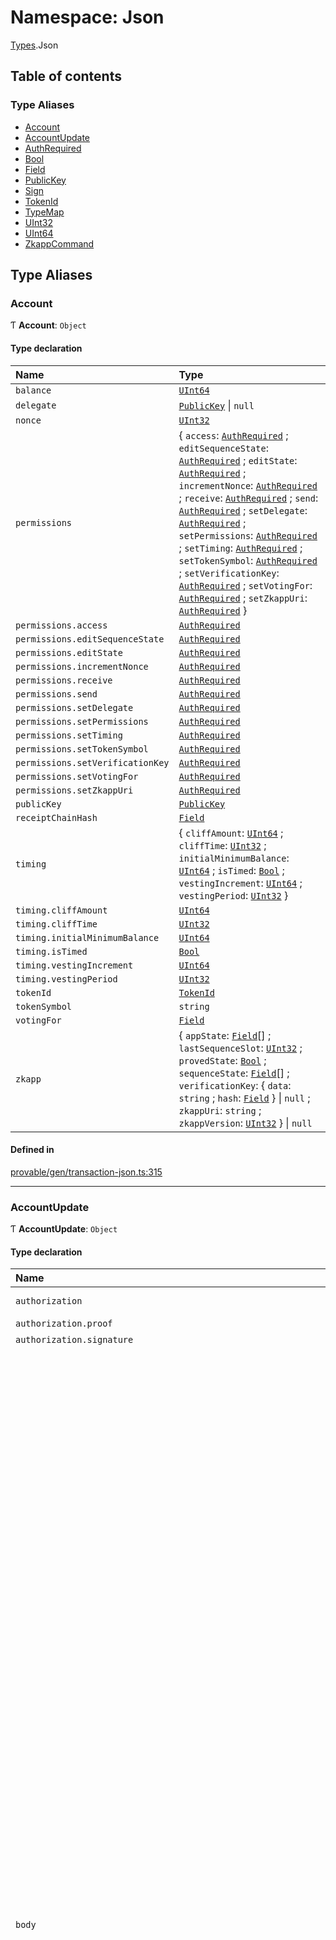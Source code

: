 # Namespace: Json

[Types](Types.md).Json

## Table of contents

### Type Aliases

- [Account](Types.Json.md#account)
- [AccountUpdate](Types.Json.md#accountupdate)
- [AuthRequired](Types.Json.md#authrequired)
- [Bool](Types.Json.md#bool)
- [Field](Types.Json.md#field)
- [PublicKey](Types.Json.md#publickey)
- [Sign](Types.Json.md#sign)
- [TokenId](Types.Json.md#tokenid)
- [TypeMap](Types.Json.md#typemap)
- [UInt32](Types.Json.md#uint32)
- [UInt64](Types.Json.md#uint64)
- [ZkappCommand](Types.Json.md#zkappcommand)

## Type Aliases

### Account

Ƭ **Account**: `Object`

#### Type declaration

| Name | Type |
| :------ | :------ |
| `balance` | [`UInt64`](Types.Json.md#uint64) |
| `delegate` | [`PublicKey`](Types.Json.md#publickey) \| ``null`` |
| `nonce` | [`UInt32`](Types.Json.md#uint32) |
| `permissions` | { `access`: [`AuthRequired`](Types.Json.md#authrequired) ; `editSequenceState`: [`AuthRequired`](Types.Json.md#authrequired) ; `editState`: [`AuthRequired`](Types.Json.md#authrequired) ; `incrementNonce`: [`AuthRequired`](Types.Json.md#authrequired) ; `receive`: [`AuthRequired`](Types.Json.md#authrequired) ; `send`: [`AuthRequired`](Types.Json.md#authrequired) ; `setDelegate`: [`AuthRequired`](Types.Json.md#authrequired) ; `setPermissions`: [`AuthRequired`](Types.Json.md#authrequired) ; `setTiming`: [`AuthRequired`](Types.Json.md#authrequired) ; `setTokenSymbol`: [`AuthRequired`](Types.Json.md#authrequired) ; `setVerificationKey`: [`AuthRequired`](Types.Json.md#authrequired) ; `setVotingFor`: [`AuthRequired`](Types.Json.md#authrequired) ; `setZkappUri`: [`AuthRequired`](Types.Json.md#authrequired)  } |
| `permissions.access` | [`AuthRequired`](Types.Json.md#authrequired) |
| `permissions.editSequenceState` | [`AuthRequired`](Types.Json.md#authrequired) |
| `permissions.editState` | [`AuthRequired`](Types.Json.md#authrequired) |
| `permissions.incrementNonce` | [`AuthRequired`](Types.Json.md#authrequired) |
| `permissions.receive` | [`AuthRequired`](Types.Json.md#authrequired) |
| `permissions.send` | [`AuthRequired`](Types.Json.md#authrequired) |
| `permissions.setDelegate` | [`AuthRequired`](Types.Json.md#authrequired) |
| `permissions.setPermissions` | [`AuthRequired`](Types.Json.md#authrequired) |
| `permissions.setTiming` | [`AuthRequired`](Types.Json.md#authrequired) |
| `permissions.setTokenSymbol` | [`AuthRequired`](Types.Json.md#authrequired) |
| `permissions.setVerificationKey` | [`AuthRequired`](Types.Json.md#authrequired) |
| `permissions.setVotingFor` | [`AuthRequired`](Types.Json.md#authrequired) |
| `permissions.setZkappUri` | [`AuthRequired`](Types.Json.md#authrequired) |
| `publicKey` | [`PublicKey`](Types.Json.md#publickey) |
| `receiptChainHash` | [`Field`](Types.Json.md#field) |
| `timing` | { `cliffAmount`: [`UInt64`](Types.Json.md#uint64) ; `cliffTime`: [`UInt32`](Types.Json.md#uint32) ; `initialMinimumBalance`: [`UInt64`](Types.Json.md#uint64) ; `isTimed`: [`Bool`](Types.Json.md#bool) ; `vestingIncrement`: [`UInt64`](Types.Json.md#uint64) ; `vestingPeriod`: [`UInt32`](Types.Json.md#uint32)  } |
| `timing.cliffAmount` | [`UInt64`](Types.Json.md#uint64) |
| `timing.cliffTime` | [`UInt32`](Types.Json.md#uint32) |
| `timing.initialMinimumBalance` | [`UInt64`](Types.Json.md#uint64) |
| `timing.isTimed` | [`Bool`](Types.Json.md#bool) |
| `timing.vestingIncrement` | [`UInt64`](Types.Json.md#uint64) |
| `timing.vestingPeriod` | [`UInt32`](Types.Json.md#uint32) |
| `tokenId` | [`TokenId`](Types.Json.md#tokenid) |
| `tokenSymbol` | `string` |
| `votingFor` | [`Field`](Types.Json.md#field) |
| `zkapp` | { `appState`: [`Field`](Types.Json.md#field)[] ; `lastSequenceSlot`: [`UInt32`](Types.Json.md#uint32) ; `provedState`: [`Bool`](Types.Json.md#bool) ; `sequenceState`: [`Field`](Types.Json.md#field)[] ; `verificationKey`: { `data`: `string` ; `hash`: [`Field`](Types.Json.md#field)  } \| ``null`` ; `zkappUri`: `string` ; `zkappVersion`: [`UInt32`](Types.Json.md#uint32)  } \| ``null`` |

#### Defined in

[provable/gen/transaction-json.ts:315](https://github.com/o1-labs/snarkyjs/blob/f82cd47/src/provable/gen/transaction-json.ts#L315)

___

### AccountUpdate

Ƭ **AccountUpdate**: `Object`

#### Type declaration

| Name | Type |
| :------ | :------ |
| `authorization` | { `proof`: `string` \| ``null`` ; `signature`: `string` \| ``null``  } |
| `authorization.proof` | `string` \| ``null`` |
| `authorization.signature` | `string` \| ``null`` |
| `body` | { `actions`: [`Field`](Types.Json.md#field)[][] ; `authorizationKind`: { `isProved`: [`Bool`](Types.Json.md#bool) ; `isSigned`: [`Bool`](Types.Json.md#bool) ; `verificationKeyHash`: [`Field`](Types.Json.md#field)  } ; `balanceChange`: { `magnitude`: [`UInt64`](Types.Json.md#uint64) ; `sgn`: [`Sign`](Types.Json.md#sign)  } ; `callData`: [`Field`](Types.Json.md#field) ; `callDepth`: `number` ; `events`: [`Field`](Types.Json.md#field)[][] ; `implicitAccountCreationFee`: [`Bool`](Types.Json.md#bool) ; `incrementNonce`: [`Bool`](Types.Json.md#bool) ; `mayUseToken`: { `inheritFromParent`: [`Bool`](Types.Json.md#bool) ; `parentsOwnToken`: [`Bool`](Types.Json.md#bool)  } ; `preconditions`: { `account`: { `balance`: { `lower`: [`UInt64`](Types.Json.md#uint64) ; `upper`: [`UInt64`](Types.Json.md#uint64)  } \| ``null`` ; `delegate`: [`PublicKey`](Types.Json.md#publickey) \| ``null`` ; `isNew`: [`Bool`](Types.Json.md#bool) \| ``null`` ; `nonce`: { `lower`: [`UInt32`](Types.Json.md#uint32) ; `upper`: [`UInt32`](Types.Json.md#uint32)  } \| ``null`` ; `provedState`: [`Bool`](Types.Json.md#bool) \| ``null`` ; `receiptChainHash`: [`Field`](Types.Json.md#field) \| ``null`` ; `sequenceState`: [`Field`](Types.Json.md#field) \| ``null`` ; `state`: ([`Field`](Types.Json.md#field) \| ``null``)[]  } ; `network`: { `blockchainLength`: { `lower`: [`UInt32`](Types.Json.md#uint32) ; `upper`: [`UInt32`](Types.Json.md#uint32)  } \| ``null`` ; `globalSlotSinceGenesis`: { `lower`: [`UInt32`](Types.Json.md#uint32) ; `upper`: [`UInt32`](Types.Json.md#uint32)  } \| ``null`` ; `minWindowDensity`: { `lower`: [`UInt32`](Types.Json.md#uint32) ; `upper`: [`UInt32`](Types.Json.md#uint32)  } \| ``null`` ; `nextEpochData`: { `epochLength`: { `lower`: [`UInt32`](Types.Json.md#uint32) ; `upper`: [`UInt32`](Types.Json.md#uint32)  } \| ``null`` ; `ledger`: { `hash`: [`Field`](Types.Json.md#field) \| ``null`` ; `totalCurrency`: { `lower`: [`UInt64`](Types.Json.md#uint64) ; `upper`: [`UInt64`](Types.Json.md#uint64)  } \| ``null``  } ; `lockCheckpoint`: [`Field`](Types.Json.md#field) \| ``null`` ; `seed`: [`Field`](Types.Json.md#field) \| ``null`` ; `startCheckpoint`: [`Field`](Types.Json.md#field) \| ``null``  } ; `snarkedLedgerHash`: [`Field`](Types.Json.md#field) \| ``null`` ; `stakingEpochData`: { `epochLength`: { `lower`: [`UInt32`](Types.Json.md#uint32) ; `upper`: [`UInt32`](Types.Json.md#uint32)  } \| ``null`` ; `ledger`: { `hash`: [`Field`](Types.Json.md#field) \| ``null`` ; `totalCurrency`: { `lower`: [`UInt64`](Types.Json.md#uint64) ; `upper`: [`UInt64`](Types.Json.md#uint64)  } \| ``null``  } ; `lockCheckpoint`: [`Field`](Types.Json.md#field) \| ``null`` ; `seed`: [`Field`](Types.Json.md#field) \| ``null`` ; `startCheckpoint`: [`Field`](Types.Json.md#field) \| ``null``  } ; `totalCurrency`: { `lower`: [`UInt64`](Types.Json.md#uint64) ; `upper`: [`UInt64`](Types.Json.md#uint64)  } \| ``null``  } ; `validWhile`: { `lower`: [`UInt32`](Types.Json.md#uint32) ; `upper`: [`UInt32`](Types.Json.md#uint32)  } \| ``null``  } ; `publicKey`: [`PublicKey`](Types.Json.md#publickey) ; `tokenId`: [`TokenId`](Types.Json.md#tokenid) ; `update`: { `appState`: ([`Field`](Types.Json.md#field) \| ``null``)[] ; `delegate`: [`PublicKey`](Types.Json.md#publickey) \| ``null`` ; `permissions`: { `access`: [`AuthRequired`](Types.Json.md#authrequired) ; `editSequenceState`: [`AuthRequired`](Types.Json.md#authrequired) ; `editState`: [`AuthRequired`](Types.Json.md#authrequired) ; `incrementNonce`: [`AuthRequired`](Types.Json.md#authrequired) ; `receive`: [`AuthRequired`](Types.Json.md#authrequired) ; `send`: [`AuthRequired`](Types.Json.md#authrequired) ; `setDelegate`: [`AuthRequired`](Types.Json.md#authrequired) ; `setPermissions`: [`AuthRequired`](Types.Json.md#authrequired) ; `setTiming`: [`AuthRequired`](Types.Json.md#authrequired) ; `setTokenSymbol`: [`AuthRequired`](Types.Json.md#authrequired) ; `setVerificationKey`: [`AuthRequired`](Types.Json.md#authrequired) ; `setVotingFor`: [`AuthRequired`](Types.Json.md#authrequired) ; `setZkappUri`: [`AuthRequired`](Types.Json.md#authrequired)  } \| ``null`` ; `timing`: { `cliffAmount`: [`UInt64`](Types.Json.md#uint64) ; `cliffTime`: [`UInt32`](Types.Json.md#uint32) ; `initialMinimumBalance`: [`UInt64`](Types.Json.md#uint64) ; `vestingIncrement`: [`UInt64`](Types.Json.md#uint64) ; `vestingPeriod`: [`UInt32`](Types.Json.md#uint32)  } \| ``null`` ; `tokenSymbol`: `string` \| ``null`` ; `verificationKey`: { `data`: `string` ; `hash`: [`Field`](Types.Json.md#field)  } \| ``null`` ; `votingFor`: [`Field`](Types.Json.md#field) \| ``null`` ; `zkappUri`: `string` \| ``null``  } ; `useFullCommitment`: [`Bool`](Types.Json.md#bool)  } |
| `body.actions` | [`Field`](Types.Json.md#field)[][] |
| `body.authorizationKind` | { `isProved`: [`Bool`](Types.Json.md#bool) ; `isSigned`: [`Bool`](Types.Json.md#bool) ; `verificationKeyHash`: [`Field`](Types.Json.md#field)  } |
| `body.authorizationKind.isProved` | [`Bool`](Types.Json.md#bool) |
| `body.authorizationKind.isSigned` | [`Bool`](Types.Json.md#bool) |
| `body.authorizationKind.verificationKeyHash` | [`Field`](Types.Json.md#field) |
| `body.balanceChange` | { `magnitude`: [`UInt64`](Types.Json.md#uint64) ; `sgn`: [`Sign`](Types.Json.md#sign)  } |
| `body.balanceChange.magnitude` | [`UInt64`](Types.Json.md#uint64) |
| `body.balanceChange.sgn` | [`Sign`](Types.Json.md#sign) |
| `body.callData` | [`Field`](Types.Json.md#field) |
| `body.callDepth` | `number` |
| `body.events` | [`Field`](Types.Json.md#field)[][] |
| `body.implicitAccountCreationFee` | [`Bool`](Types.Json.md#bool) |
| `body.incrementNonce` | [`Bool`](Types.Json.md#bool) |
| `body.mayUseToken` | { `inheritFromParent`: [`Bool`](Types.Json.md#bool) ; `parentsOwnToken`: [`Bool`](Types.Json.md#bool)  } |
| `body.mayUseToken.inheritFromParent` | [`Bool`](Types.Json.md#bool) |
| `body.mayUseToken.parentsOwnToken` | [`Bool`](Types.Json.md#bool) |
| `body.preconditions` | { `account`: { `balance`: { `lower`: [`UInt64`](Types.Json.md#uint64) ; `upper`: [`UInt64`](Types.Json.md#uint64)  } \| ``null`` ; `delegate`: [`PublicKey`](Types.Json.md#publickey) \| ``null`` ; `isNew`: [`Bool`](Types.Json.md#bool) \| ``null`` ; `nonce`: { `lower`: [`UInt32`](Types.Json.md#uint32) ; `upper`: [`UInt32`](Types.Json.md#uint32)  } \| ``null`` ; `provedState`: [`Bool`](Types.Json.md#bool) \| ``null`` ; `receiptChainHash`: [`Field`](Types.Json.md#field) \| ``null`` ; `sequenceState`: [`Field`](Types.Json.md#field) \| ``null`` ; `state`: ([`Field`](Types.Json.md#field) \| ``null``)[]  } ; `network`: { `blockchainLength`: { `lower`: [`UInt32`](Types.Json.md#uint32) ; `upper`: [`UInt32`](Types.Json.md#uint32)  } \| ``null`` ; `globalSlotSinceGenesis`: { `lower`: [`UInt32`](Types.Json.md#uint32) ; `upper`: [`UInt32`](Types.Json.md#uint32)  } \| ``null`` ; `minWindowDensity`: { `lower`: [`UInt32`](Types.Json.md#uint32) ; `upper`: [`UInt32`](Types.Json.md#uint32)  } \| ``null`` ; `nextEpochData`: { `epochLength`: { `lower`: [`UInt32`](Types.Json.md#uint32) ; `upper`: [`UInt32`](Types.Json.md#uint32)  } \| ``null`` ; `ledger`: { `hash`: [`Field`](Types.Json.md#field) \| ``null`` ; `totalCurrency`: { `lower`: [`UInt64`](Types.Json.md#uint64) ; `upper`: [`UInt64`](Types.Json.md#uint64)  } \| ``null``  } ; `lockCheckpoint`: [`Field`](Types.Json.md#field) \| ``null`` ; `seed`: [`Field`](Types.Json.md#field) \| ``null`` ; `startCheckpoint`: [`Field`](Types.Json.md#field) \| ``null``  } ; `snarkedLedgerHash`: [`Field`](Types.Json.md#field) \| ``null`` ; `stakingEpochData`: { `epochLength`: { `lower`: [`UInt32`](Types.Json.md#uint32) ; `upper`: [`UInt32`](Types.Json.md#uint32)  } \| ``null`` ; `ledger`: { `hash`: [`Field`](Types.Json.md#field) \| ``null`` ; `totalCurrency`: { `lower`: [`UInt64`](Types.Json.md#uint64) ; `upper`: [`UInt64`](Types.Json.md#uint64)  } \| ``null``  } ; `lockCheckpoint`: [`Field`](Types.Json.md#field) \| ``null`` ; `seed`: [`Field`](Types.Json.md#field) \| ``null`` ; `startCheckpoint`: [`Field`](Types.Json.md#field) \| ``null``  } ; `totalCurrency`: { `lower`: [`UInt64`](Types.Json.md#uint64) ; `upper`: [`UInt64`](Types.Json.md#uint64)  } \| ``null``  } ; `validWhile`: { `lower`: [`UInt32`](Types.Json.md#uint32) ; `upper`: [`UInt32`](Types.Json.md#uint32)  } \| ``null``  } |
| `body.preconditions.account` | { `balance`: { `lower`: [`UInt64`](Types.Json.md#uint64) ; `upper`: [`UInt64`](Types.Json.md#uint64)  } \| ``null`` ; `delegate`: [`PublicKey`](Types.Json.md#publickey) \| ``null`` ; `isNew`: [`Bool`](Types.Json.md#bool) \| ``null`` ; `nonce`: { `lower`: [`UInt32`](Types.Json.md#uint32) ; `upper`: [`UInt32`](Types.Json.md#uint32)  } \| ``null`` ; `provedState`: [`Bool`](Types.Json.md#bool) \| ``null`` ; `receiptChainHash`: [`Field`](Types.Json.md#field) \| ``null`` ; `sequenceState`: [`Field`](Types.Json.md#field) \| ``null`` ; `state`: ([`Field`](Types.Json.md#field) \| ``null``)[]  } |
| `body.preconditions.account.balance` | { `lower`: [`UInt64`](Types.Json.md#uint64) ; `upper`: [`UInt64`](Types.Json.md#uint64)  } \| ``null`` |
| `body.preconditions.account.delegate` | [`PublicKey`](Types.Json.md#publickey) \| ``null`` |
| `body.preconditions.account.isNew` | [`Bool`](Types.Json.md#bool) \| ``null`` |
| `body.preconditions.account.nonce` | { `lower`: [`UInt32`](Types.Json.md#uint32) ; `upper`: [`UInt32`](Types.Json.md#uint32)  } \| ``null`` |
| `body.preconditions.account.provedState` | [`Bool`](Types.Json.md#bool) \| ``null`` |
| `body.preconditions.account.receiptChainHash` | [`Field`](Types.Json.md#field) \| ``null`` |
| `body.preconditions.account.sequenceState` | [`Field`](Types.Json.md#field) \| ``null`` |
| `body.preconditions.account.state` | ([`Field`](Types.Json.md#field) \| ``null``)[] |
| `body.preconditions.network` | { `blockchainLength`: { `lower`: [`UInt32`](Types.Json.md#uint32) ; `upper`: [`UInt32`](Types.Json.md#uint32)  } \| ``null`` ; `globalSlotSinceGenesis`: { `lower`: [`UInt32`](Types.Json.md#uint32) ; `upper`: [`UInt32`](Types.Json.md#uint32)  } \| ``null`` ; `minWindowDensity`: { `lower`: [`UInt32`](Types.Json.md#uint32) ; `upper`: [`UInt32`](Types.Json.md#uint32)  } \| ``null`` ; `nextEpochData`: { `epochLength`: { `lower`: [`UInt32`](Types.Json.md#uint32) ; `upper`: [`UInt32`](Types.Json.md#uint32)  } \| ``null`` ; `ledger`: { `hash`: [`Field`](Types.Json.md#field) \| ``null`` ; `totalCurrency`: { `lower`: [`UInt64`](Types.Json.md#uint64) ; `upper`: [`UInt64`](Types.Json.md#uint64)  } \| ``null``  } ; `lockCheckpoint`: [`Field`](Types.Json.md#field) \| ``null`` ; `seed`: [`Field`](Types.Json.md#field) \| ``null`` ; `startCheckpoint`: [`Field`](Types.Json.md#field) \| ``null``  } ; `snarkedLedgerHash`: [`Field`](Types.Json.md#field) \| ``null`` ; `stakingEpochData`: { `epochLength`: { `lower`: [`UInt32`](Types.Json.md#uint32) ; `upper`: [`UInt32`](Types.Json.md#uint32)  } \| ``null`` ; `ledger`: { `hash`: [`Field`](Types.Json.md#field) \| ``null`` ; `totalCurrency`: { `lower`: [`UInt64`](Types.Json.md#uint64) ; `upper`: [`UInt64`](Types.Json.md#uint64)  } \| ``null``  } ; `lockCheckpoint`: [`Field`](Types.Json.md#field) \| ``null`` ; `seed`: [`Field`](Types.Json.md#field) \| ``null`` ; `startCheckpoint`: [`Field`](Types.Json.md#field) \| ``null``  } ; `totalCurrency`: { `lower`: [`UInt64`](Types.Json.md#uint64) ; `upper`: [`UInt64`](Types.Json.md#uint64)  } \| ``null``  } |
| `body.preconditions.network.blockchainLength` | { `lower`: [`UInt32`](Types.Json.md#uint32) ; `upper`: [`UInt32`](Types.Json.md#uint32)  } \| ``null`` |
| `body.preconditions.network.globalSlotSinceGenesis` | { `lower`: [`UInt32`](Types.Json.md#uint32) ; `upper`: [`UInt32`](Types.Json.md#uint32)  } \| ``null`` |
| `body.preconditions.network.minWindowDensity` | { `lower`: [`UInt32`](Types.Json.md#uint32) ; `upper`: [`UInt32`](Types.Json.md#uint32)  } \| ``null`` |
| `body.preconditions.network.nextEpochData` | { `epochLength`: { `lower`: [`UInt32`](Types.Json.md#uint32) ; `upper`: [`UInt32`](Types.Json.md#uint32)  } \| ``null`` ; `ledger`: { `hash`: [`Field`](Types.Json.md#field) \| ``null`` ; `totalCurrency`: { `lower`: [`UInt64`](Types.Json.md#uint64) ; `upper`: [`UInt64`](Types.Json.md#uint64)  } \| ``null``  } ; `lockCheckpoint`: [`Field`](Types.Json.md#field) \| ``null`` ; `seed`: [`Field`](Types.Json.md#field) \| ``null`` ; `startCheckpoint`: [`Field`](Types.Json.md#field) \| ``null``  } |
| `body.preconditions.network.nextEpochData.epochLength` | { `lower`: [`UInt32`](Types.Json.md#uint32) ; `upper`: [`UInt32`](Types.Json.md#uint32)  } \| ``null`` |
| `body.preconditions.network.nextEpochData.ledger` | { `hash`: [`Field`](Types.Json.md#field) \| ``null`` ; `totalCurrency`: { `lower`: [`UInt64`](Types.Json.md#uint64) ; `upper`: [`UInt64`](Types.Json.md#uint64)  } \| ``null``  } |
| `body.preconditions.network.nextEpochData.ledger.hash` | [`Field`](Types.Json.md#field) \| ``null`` |
| `body.preconditions.network.nextEpochData.ledger.totalCurrency` | { `lower`: [`UInt64`](Types.Json.md#uint64) ; `upper`: [`UInt64`](Types.Json.md#uint64)  } \| ``null`` |
| `body.preconditions.network.nextEpochData.lockCheckpoint` | [`Field`](Types.Json.md#field) \| ``null`` |
| `body.preconditions.network.nextEpochData.seed` | [`Field`](Types.Json.md#field) \| ``null`` |
| `body.preconditions.network.nextEpochData.startCheckpoint` | [`Field`](Types.Json.md#field) \| ``null`` |
| `body.preconditions.network.snarkedLedgerHash` | [`Field`](Types.Json.md#field) \| ``null`` |
| `body.preconditions.network.stakingEpochData` | { `epochLength`: { `lower`: [`UInt32`](Types.Json.md#uint32) ; `upper`: [`UInt32`](Types.Json.md#uint32)  } \| ``null`` ; `ledger`: { `hash`: [`Field`](Types.Json.md#field) \| ``null`` ; `totalCurrency`: { `lower`: [`UInt64`](Types.Json.md#uint64) ; `upper`: [`UInt64`](Types.Json.md#uint64)  } \| ``null``  } ; `lockCheckpoint`: [`Field`](Types.Json.md#field) \| ``null`` ; `seed`: [`Field`](Types.Json.md#field) \| ``null`` ; `startCheckpoint`: [`Field`](Types.Json.md#field) \| ``null``  } |
| `body.preconditions.network.stakingEpochData.epochLength` | { `lower`: [`UInt32`](Types.Json.md#uint32) ; `upper`: [`UInt32`](Types.Json.md#uint32)  } \| ``null`` |
| `body.preconditions.network.stakingEpochData.ledger` | { `hash`: [`Field`](Types.Json.md#field) \| ``null`` ; `totalCurrency`: { `lower`: [`UInt64`](Types.Json.md#uint64) ; `upper`: [`UInt64`](Types.Json.md#uint64)  } \| ``null``  } |
| `body.preconditions.network.stakingEpochData.ledger.hash` | [`Field`](Types.Json.md#field) \| ``null`` |
| `body.preconditions.network.stakingEpochData.ledger.totalCurrency` | { `lower`: [`UInt64`](Types.Json.md#uint64) ; `upper`: [`UInt64`](Types.Json.md#uint64)  } \| ``null`` |
| `body.preconditions.network.stakingEpochData.lockCheckpoint` | [`Field`](Types.Json.md#field) \| ``null`` |
| `body.preconditions.network.stakingEpochData.seed` | [`Field`](Types.Json.md#field) \| ``null`` |
| `body.preconditions.network.stakingEpochData.startCheckpoint` | [`Field`](Types.Json.md#field) \| ``null`` |
| `body.preconditions.network.totalCurrency` | { `lower`: [`UInt64`](Types.Json.md#uint64) ; `upper`: [`UInt64`](Types.Json.md#uint64)  } \| ``null`` |
| `body.preconditions.validWhile` | { `lower`: [`UInt32`](Types.Json.md#uint32) ; `upper`: [`UInt32`](Types.Json.md#uint32)  } \| ``null`` |
| `body.publicKey` | [`PublicKey`](Types.Json.md#publickey) |
| `body.tokenId` | [`TokenId`](Types.Json.md#tokenid) |
| `body.update` | { `appState`: ([`Field`](Types.Json.md#field) \| ``null``)[] ; `delegate`: [`PublicKey`](Types.Json.md#publickey) \| ``null`` ; `permissions`: { `access`: [`AuthRequired`](Types.Json.md#authrequired) ; `editSequenceState`: [`AuthRequired`](Types.Json.md#authrequired) ; `editState`: [`AuthRequired`](Types.Json.md#authrequired) ; `incrementNonce`: [`AuthRequired`](Types.Json.md#authrequired) ; `receive`: [`AuthRequired`](Types.Json.md#authrequired) ; `send`: [`AuthRequired`](Types.Json.md#authrequired) ; `setDelegate`: [`AuthRequired`](Types.Json.md#authrequired) ; `setPermissions`: [`AuthRequired`](Types.Json.md#authrequired) ; `setTiming`: [`AuthRequired`](Types.Json.md#authrequired) ; `setTokenSymbol`: [`AuthRequired`](Types.Json.md#authrequired) ; `setVerificationKey`: [`AuthRequired`](Types.Json.md#authrequired) ; `setVotingFor`: [`AuthRequired`](Types.Json.md#authrequired) ; `setZkappUri`: [`AuthRequired`](Types.Json.md#authrequired)  } \| ``null`` ; `timing`: { `cliffAmount`: [`UInt64`](Types.Json.md#uint64) ; `cliffTime`: [`UInt32`](Types.Json.md#uint32) ; `initialMinimumBalance`: [`UInt64`](Types.Json.md#uint64) ; `vestingIncrement`: [`UInt64`](Types.Json.md#uint64) ; `vestingPeriod`: [`UInt32`](Types.Json.md#uint32)  } \| ``null`` ; `tokenSymbol`: `string` \| ``null`` ; `verificationKey`: { `data`: `string` ; `hash`: [`Field`](Types.Json.md#field)  } \| ``null`` ; `votingFor`: [`Field`](Types.Json.md#field) \| ``null`` ; `zkappUri`: `string` \| ``null``  } |
| `body.update.appState` | ([`Field`](Types.Json.md#field) \| ``null``)[] |
| `body.update.delegate` | [`PublicKey`](Types.Json.md#publickey) \| ``null`` |
| `body.update.permissions` | { `access`: [`AuthRequired`](Types.Json.md#authrequired) ; `editSequenceState`: [`AuthRequired`](Types.Json.md#authrequired) ; `editState`: [`AuthRequired`](Types.Json.md#authrequired) ; `incrementNonce`: [`AuthRequired`](Types.Json.md#authrequired) ; `receive`: [`AuthRequired`](Types.Json.md#authrequired) ; `send`: [`AuthRequired`](Types.Json.md#authrequired) ; `setDelegate`: [`AuthRequired`](Types.Json.md#authrequired) ; `setPermissions`: [`AuthRequired`](Types.Json.md#authrequired) ; `setTiming`: [`AuthRequired`](Types.Json.md#authrequired) ; `setTokenSymbol`: [`AuthRequired`](Types.Json.md#authrequired) ; `setVerificationKey`: [`AuthRequired`](Types.Json.md#authrequired) ; `setVotingFor`: [`AuthRequired`](Types.Json.md#authrequired) ; `setZkappUri`: [`AuthRequired`](Types.Json.md#authrequired)  } \| ``null`` |
| `body.update.timing` | { `cliffAmount`: [`UInt64`](Types.Json.md#uint64) ; `cliffTime`: [`UInt32`](Types.Json.md#uint32) ; `initialMinimumBalance`: [`UInt64`](Types.Json.md#uint64) ; `vestingIncrement`: [`UInt64`](Types.Json.md#uint64) ; `vestingPeriod`: [`UInt32`](Types.Json.md#uint32)  } \| ``null`` |
| `body.update.tokenSymbol` | `string` \| ``null`` |
| `body.update.verificationKey` | { `data`: `string` ; `hash`: [`Field`](Types.Json.md#field)  } \| ``null`` |
| `body.update.votingFor` | [`Field`](Types.Json.md#field) \| ``null`` |
| `body.update.zkappUri` | `string` \| ``null`` |
| `body.useFullCommitment` | [`Bool`](Types.Json.md#bool) |

#### Defined in

[provable/gen/transaction-json.ts:178](https://github.com/o1-labs/snarkyjs/blob/f82cd47/src/provable/gen/transaction-json.ts#L178)

___

### AuthRequired

Ƭ **AuthRequired**: ``"Signature"`` \| ``"Proof"`` \| ``"Either"`` \| ``"None"`` \| ``"Impossible"``

#### Defined in

[provable/transaction-leaves-json.ts:9](https://github.com/o1-labs/snarkyjs/blob/f82cd47/src/provable/transaction-leaves-json.ts#L9)

___

### Bool

Ƭ **Bool**: `boolean`

#### Defined in

[provable/transaction-leaves-json.ts:4](https://github.com/o1-labs/snarkyjs/blob/f82cd47/src/provable/transaction-leaves-json.ts#L4)

___

### Field

Ƭ **Field**: `string`

#### Defined in

[provable/transaction-leaves-json.ts:3](https://github.com/o1-labs/snarkyjs/blob/f82cd47/src/provable/transaction-leaves-json.ts#L3)

___

### PublicKey

Ƭ **PublicKey**: `string`

#### Defined in

[provable/transaction-leaves-json.ts:7](https://github.com/o1-labs/snarkyjs/blob/f82cd47/src/provable/transaction-leaves-json.ts#L7)

___

### Sign

Ƭ **Sign**: ``"Positive"`` \| ``"Negative"``

#### Defined in

[provable/transaction-leaves-json.ts:8](https://github.com/o1-labs/snarkyjs/blob/f82cd47/src/provable/transaction-leaves-json.ts#L8)

___

### TokenId

Ƭ **TokenId**: [`Field`](Types.Json.md#field)

#### Defined in

[provable/transaction-leaves-json.ts:10](https://github.com/o1-labs/snarkyjs/blob/f82cd47/src/provable/transaction-leaves-json.ts#L10)

___

### TypeMap

Ƭ **TypeMap**: `Object`

#### Type declaration

| Name | Type |
| :------ | :------ |
| `AuthRequired` | [`AuthRequired`](Types.Json.md#authrequired) |
| `Bool` | [`Bool`](Types.Json.md#bool) |
| `Field` | [`Field`](Types.Json.md#field) |
| `PublicKey` | [`PublicKey`](Types.Json.md#publickey) |
| `Sign` | [`Sign`](Types.Json.md#sign) |
| `TokenId` | [`TokenId`](Types.Json.md#tokenid) |
| `UInt32` | [`UInt32`](Types.Json.md#uint32) |
| `UInt64` | [`UInt64`](Types.Json.md#uint64) |

#### Defined in

[provable/gen/transaction-json.ts:18](https://github.com/o1-labs/snarkyjs/blob/f82cd47/src/provable/gen/transaction-json.ts#L18)

___

### UInt32

Ƭ **UInt32**: `string`

#### Defined in

[provable/transaction-leaves-json.ts:6](https://github.com/o1-labs/snarkyjs/blob/f82cd47/src/provable/transaction-leaves-json.ts#L6)

___

### UInt64

Ƭ **UInt64**: `string`

#### Defined in

[provable/transaction-leaves-json.ts:5](https://github.com/o1-labs/snarkyjs/blob/f82cd47/src/provable/transaction-leaves-json.ts#L5)

___

### ZkappCommand

Ƭ **ZkappCommand**: `Object`

#### Type declaration

| Name | Type |
| :------ | :------ |
| `accountUpdates` | { `authorization`: { `proof`: `string` \| ``null`` ; `signature`: `string` \| ``null``  } ; `body`: { `actions`: [`Field`](Types.Json.md#field)[][] ; `authorizationKind`: { `isProved`: [`Bool`](Types.Json.md#bool) ; `isSigned`: [`Bool`](Types.Json.md#bool) ; `verificationKeyHash`: [`Field`](Types.Json.md#field)  } ; `balanceChange`: { `magnitude`: [`UInt64`](Types.Json.md#uint64) ; `sgn`: [`Sign`](Types.Json.md#sign)  } ; `callData`: [`Field`](Types.Json.md#field) ; `callDepth`: `number` ; `events`: [`Field`](Types.Json.md#field)[][] ; `implicitAccountCreationFee`: [`Bool`](Types.Json.md#bool) ; `incrementNonce`: [`Bool`](Types.Json.md#bool) ; `mayUseToken`: { `inheritFromParent`: [`Bool`](Types.Json.md#bool) ; `parentsOwnToken`: [`Bool`](Types.Json.md#bool)  } ; `preconditions`: { `account`: { `balance`: { `lower`: [`UInt64`](Types.Json.md#uint64) ; `upper`: [`UInt64`](Types.Json.md#uint64)  } \| ``null`` ; `delegate`: [`PublicKey`](Types.Json.md#publickey) \| ``null`` ; `isNew`: [`Bool`](Types.Json.md#bool) \| ``null`` ; `nonce`: { `lower`: [`UInt32`](Types.Json.md#uint32) ; `upper`: [`UInt32`](Types.Json.md#uint32)  } \| ``null`` ; `provedState`: [`Bool`](Types.Json.md#bool) \| ``null`` ; `receiptChainHash`: [`Field`](Types.Json.md#field) \| ``null`` ; `sequenceState`: [`Field`](Types.Json.md#field) \| ``null`` ; `state`: ([`Field`](Types.Json.md#field) \| ``null``)[]  } ; `network`: { `blockchainLength`: { `lower`: [`UInt32`](Types.Json.md#uint32) ; `upper`: [`UInt32`](Types.Json.md#uint32)  } \| ``null`` ; `globalSlotSinceGenesis`: { `lower`: [`UInt32`](Types.Json.md#uint32) ; `upper`: [`UInt32`](Types.Json.md#uint32)  } \| ``null`` ; `minWindowDensity`: { `lower`: [`UInt32`](Types.Json.md#uint32) ; `upper`: [`UInt32`](Types.Json.md#uint32)  } \| ``null`` ; `nextEpochData`: { `epochLength`: { `lower`: [`UInt32`](Types.Json.md#uint32) ; `upper`: [`UInt32`](Types.Json.md#uint32)  } \| ``null`` ; `ledger`: { `hash`: [`Field`](Types.Json.md#field) \| ``null`` ; `totalCurrency`: { `lower`: [`UInt64`](Types.Json.md#uint64) ; `upper`: [`UInt64`](Types.Json.md#uint64)  } \| ``null``  } ; `lockCheckpoint`: [`Field`](Types.Json.md#field) \| ``null`` ; `seed`: [`Field`](Types.Json.md#field) \| ``null`` ; `startCheckpoint`: [`Field`](Types.Json.md#field) \| ``null``  } ; `snarkedLedgerHash`: [`Field`](Types.Json.md#field) \| ``null`` ; `stakingEpochData`: { `epochLength`: { `lower`: [`UInt32`](Types.Json.md#uint32) ; `upper`: [`UInt32`](Types.Json.md#uint32)  } \| ``null`` ; `ledger`: { `hash`: [`Field`](Types.Json.md#field) \| ``null`` ; `totalCurrency`: { `lower`: [`UInt64`](Types.Json.md#uint64) ; `upper`: [`UInt64`](Types.Json.md#uint64)  } \| ``null``  } ; `lockCheckpoint`: [`Field`](Types.Json.md#field) \| ``null`` ; `seed`: [`Field`](Types.Json.md#field) \| ``null`` ; `startCheckpoint`: [`Field`](Types.Json.md#field) \| ``null``  } ; `totalCurrency`: { `lower`: [`UInt64`](Types.Json.md#uint64) ; `upper`: [`UInt64`](Types.Json.md#uint64)  } \| ``null``  } ; `validWhile`: { `lower`: [`UInt32`](Types.Json.md#uint32) ; `upper`: [`UInt32`](Types.Json.md#uint32)  } \| ``null``  } ; `publicKey`: [`PublicKey`](Types.Json.md#publickey) ; `tokenId`: [`TokenId`](Types.Json.md#tokenid) ; `update`: { `appState`: ([`Field`](Types.Json.md#field) \| ``null``)[] ; `delegate`: [`PublicKey`](Types.Json.md#publickey) \| ``null`` ; `permissions`: { `access`: [`AuthRequired`](Types.Json.md#authrequired) ; `editSequenceState`: [`AuthRequired`](Types.Json.md#authrequired) ; `editState`: [`AuthRequired`](Types.Json.md#authrequired) ; `incrementNonce`: [`AuthRequired`](Types.Json.md#authrequired) ; `receive`: [`AuthRequired`](Types.Json.md#authrequired) ; `send`: [`AuthRequired`](Types.Json.md#authrequired) ; `setDelegate`: [`AuthRequired`](Types.Json.md#authrequired) ; `setPermissions`: [`AuthRequired`](Types.Json.md#authrequired) ; `setTiming`: [`AuthRequired`](Types.Json.md#authrequired) ; `setTokenSymbol`: [`AuthRequired`](Types.Json.md#authrequired) ; `setVerificationKey`: [`AuthRequired`](Types.Json.md#authrequired) ; `setVotingFor`: [`AuthRequired`](Types.Json.md#authrequired) ; `setZkappUri`: [`AuthRequired`](Types.Json.md#authrequired)  } \| ``null`` ; `timing`: { `cliffAmount`: [`UInt64`](Types.Json.md#uint64) ; `cliffTime`: [`UInt32`](Types.Json.md#uint32) ; `initialMinimumBalance`: [`UInt64`](Types.Json.md#uint64) ; `vestingIncrement`: [`UInt64`](Types.Json.md#uint64) ; `vestingPeriod`: [`UInt32`](Types.Json.md#uint32)  } \| ``null`` ; `tokenSymbol`: `string` \| ``null`` ; `verificationKey`: { `data`: `string` ; `hash`: [`Field`](Types.Json.md#field)  } \| ``null`` ; `votingFor`: [`Field`](Types.Json.md#field) \| ``null`` ; `zkappUri`: `string` \| ``null``  } ; `useFullCommitment`: [`Bool`](Types.Json.md#bool)  }  }[] |
| `feePayer` | { `authorization`: `string` ; `body`: { `fee`: [`UInt64`](Types.Json.md#uint64) ; `nonce`: [`UInt32`](Types.Json.md#uint32) ; `publicKey`: [`PublicKey`](Types.Json.md#publickey) ; `validUntil`: [`UInt32`](Types.Json.md#uint32) \| ``null``  }  } |
| `feePayer.authorization` | `string` |
| `feePayer.body` | { `fee`: [`UInt64`](Types.Json.md#uint64) ; `nonce`: [`UInt32`](Types.Json.md#uint32) ; `publicKey`: [`PublicKey`](Types.Json.md#publickey) ; `validUntil`: [`UInt32`](Types.Json.md#uint32) \| ``null``  } |
| `feePayer.body.fee` | [`UInt64`](Types.Json.md#uint64) |
| `feePayer.body.nonce` | [`UInt32`](Types.Json.md#uint32) |
| `feePayer.body.publicKey` | [`PublicKey`](Types.Json.md#publickey) |
| `feePayer.body.validUntil` | [`UInt32`](Types.Json.md#uint32) \| ``null`` |
| `memo` | `string` |

#### Defined in

[provable/gen/transaction-json.ts:29](https://github.com/o1-labs/snarkyjs/blob/f82cd47/src/provable/gen/transaction-json.ts#L29)

